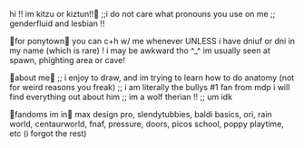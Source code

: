hi !! im kitzu or kiztun!!🐾
;;i do not care what pronouns you use on me
;; genderfluid and lesbian !!

🐾for ponytown🐾
you can c+h w/ me whenever UNLESS i have dniuf or dni in my name (which is rare) ! i may be awkward tho ^_^ im usually seen at spawn, phighting area or cave!

🐾about me🐾
;; i enjoy to draw, and im trying to learn how to do anatomy (not for weird reasons you freak)
;; i am literally the bullys #1 fan from mdp i will find everything out about him
;; im a wolf therian !!
;; um idk

🐾fandoms im in🐾
max design pro, slendytubbies, baldi basics, ori, rain world, centaurworld, fnaf, pressure, doors, picos school, poppy playtime, etc (i forgot the rest)
